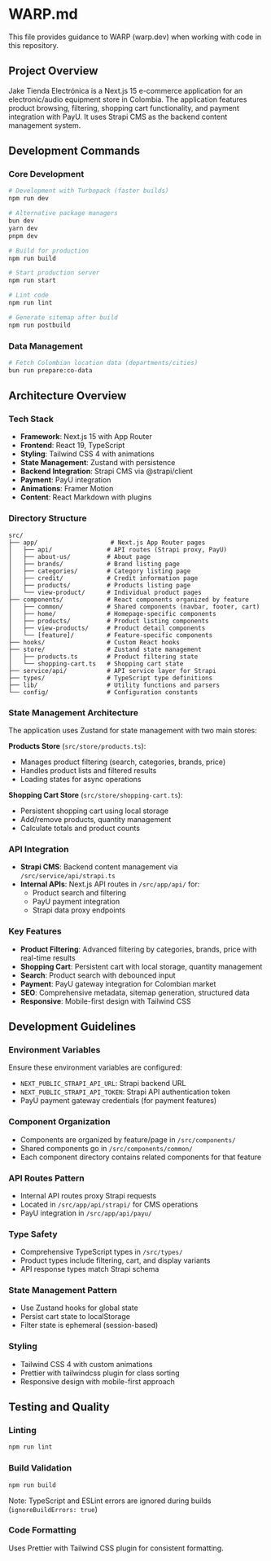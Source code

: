 # WARP.md

This file provides guidance to WARP (warp.dev) when working with code in this repository.

## Project Overview

Jake Tienda Electrónica is a Next.js 15 e-commerce application for an electronic/audio equipment store in Colombia. The application features product browsing, filtering, shopping cart functionality, and payment integration with PayU. It uses Strapi CMS as the backend content management system.

## Development Commands

### Core Development
```bash
# Development with Turbopack (faster builds)
npm run dev

# Alternative package managers
bun dev
yarn dev
pnpm dev

# Build for production
npm run build

# Start production server
npm run start

# Lint code
npm run lint

# Generate sitemap after build
npm run postbuild
```

### Data Management
```bash
# Fetch Colombian location data (departments/cities)
bun run prepare:co-data
```

## Architecture Overview

### Tech Stack
- **Framework**: Next.js 15 with App Router
- **Frontend**: React 19, TypeScript
- **Styling**: Tailwind CSS 4 with animations
- **State Management**: Zustand with persistence
- **Backend Integration**: Strapi CMS via @strapi/client
- **Payment**: PayU integration
- **Animations**: Framer Motion
- **Content**: React Markdown with plugins

### Directory Structure
```
src/
├── app/                    # Next.js App Router pages
│   ├── api/               # API routes (Strapi proxy, PayU)
│   ├── about-us/          # About page
│   ├── brands/            # Brand listing page
│   ├── categories/        # Category listing page
│   ├── credit/            # Credit information page
│   ├── products/          # Products listing page
│   └── view-product/      # Individual product pages
├── components/            # React components organized by feature
│   ├── common/            # Shared components (navbar, footer, cart)
│   ├── home/              # Homepage-specific components
│   ├── products/          # Product listing components
│   ├── view-products/     # Product detail components
│   └── [feature]/         # Feature-specific components
├── hooks/                 # Custom React hooks
├── store/                 # Zustand state management
│   ├── products.ts        # Product filtering state
│   └── shopping-cart.ts   # Shopping cart state
├── service/api/           # API service layer for Strapi
├── types/                 # TypeScript type definitions
├── lib/                   # Utility functions and parsers
└── config/                # Configuration constants
```

### State Management Architecture
The application uses Zustand for state management with two main stores:

**Products Store** (`src/store/products.ts`):
- Manages product filtering (search, categories, brands, price)
- Handles product lists and filtered results
- Loading states for async operations

**Shopping Cart Store** (`src/store/shopping-cart.ts`):
- Persistent shopping cart using local storage
- Add/remove products, quantity management
- Calculate totals and product counts

### API Integration
- **Strapi CMS**: Backend content management via `/src/service/api/strapi.ts`
- **Internal APIs**: Next.js API routes in `/src/app/api/` for:
  - Product search and filtering
  - PayU payment integration
  - Strapi data proxy endpoints

### Key Features
- **Product Filtering**: Advanced filtering by categories, brands, price with real-time results
- **Shopping Cart**: Persistent cart with local storage, quantity management
- **Search**: Product search with debounced input
- **Payment**: PayU gateway integration for Colombian market
- **SEO**: Comprehensive metadata, sitemap generation, structured data
- **Responsive**: Mobile-first design with Tailwind CSS

## Development Guidelines

### Environment Variables
Ensure these environment variables are configured:
- `NEXT_PUBLIC_STRAPI_API_URL`: Strapi backend URL
- `NEXT_PUBLIC_STRAPI_API_TOKEN`: Strapi API authentication token
- PayU payment gateway credentials (for payment features)

### Component Organization
- Components are organized by feature/page in `/src/components/`
- Shared components go in `/src/components/common/`
- Each component directory contains related components for that feature

### API Routes Pattern
- Internal API routes proxy Strapi requests
- Located in `/src/app/api/strapi/` for CMS operations
- PayU integration in `/src/app/api/payu/`

### Type Safety
- Comprehensive TypeScript types in `/src/types/`
- Product types include filtering, cart, and display variants
- API response types match Strapi schema

### State Management Pattern
- Use Zustand hooks for global state
- Persist cart state to localStorage
- Filter state is ephemeral (session-based)

### Styling
- Tailwind CSS 4 with custom animations
- Prettier with tailwindcss plugin for class sorting
- Responsive design with mobile-first approach

## Testing and Quality

### Linting
```bash
npm run lint
```

### Build Validation
```bash
npm run build
```
Note: TypeScript and ESLint errors are ignored during builds (`ignoreBuildErrors: true`)

### Code Formatting
Uses Prettier with Tailwind CSS plugin for consistent formatting.
